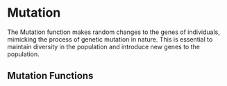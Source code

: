 # Mutation
The Mutation function makes random changes to the genes of individuals, mimicking the process of genetic mutation in nature. This is essential to maintain diversity in the population and introduce new genes to the population.

## Mutation Functions

```@docs
```